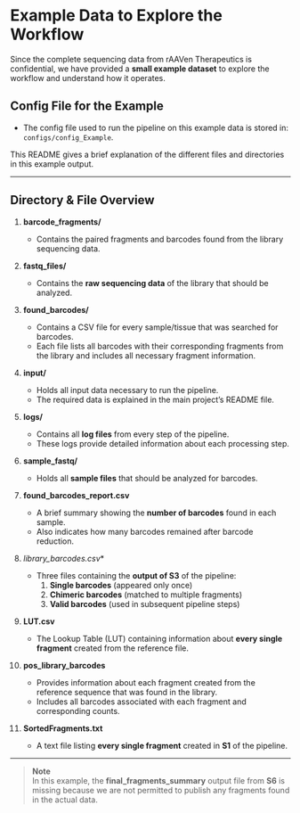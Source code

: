 # Example Data to Explore the Workflow

Since the complete sequencing data from rAAVen Therapeutics is confidential, we have provided a **small example dataset** to explore the workflow and understand how it operates.

## Config File for the Example

- The config file used to run the pipeline on this example data is stored in:  
  `configs/config_Example`.

This README gives a brief explanation of the different files and directories in this example output.

---

## Directory & File Overview

1. **barcode_fragments/**  
   - Contains the paired fragments and barcodes found from the library sequencing data.

2. **fastq_files/**  
   - Contains the **raw sequencing data** of the library that should be analyzed.

3. **found_barcodes/**  
   - Contains a CSV file for every sample/tissue that was searched for barcodes.
   - Each file lists all barcodes with their corresponding fragments from the library and includes all necessary fragment information.

4. **input/**  
   - Holds all input data necessary to run the pipeline.
   - The required data is explained in the main project’s README file.

5. **logs/**  
   - Contains all **log files** from every step of the pipeline.
   - These logs provide detailed information about each processing step.

6. **sample_fastq/**  
   - Holds all **sample files** that should be analyzed for barcodes.

7. **found_barcodes_report.csv**  
   - A brief summary showing the **number of barcodes** found in each sample.
   - Also indicates how many barcodes remained after barcode reduction.

8. **library_barcodes*.csv**  
   - Three files containing the **output of S3** of the pipeline:
     1. **Single barcodes** (appeared only once)  
     2. **Chimeric barcodes** (matched to multiple fragments)  
     3. **Valid barcodes** (used in subsequent pipeline steps)

9. **LUT.csv**  
   - The Lookup Table (LUT) containing information about **every single fragment** created from the reference file.

10. **pos_library_barcodes**  
    - Provides information about each fragment created from the reference sequence that was found in the library.
    - Includes all barcodes associated with each fragment and corresponding counts.

11. **SortedFragments.txt**  
    - A text file listing **every single fragment** created in **S1** of the pipeline.

---

> **Note**  
> In this example, the **final_fragments_summary** output file from **S6** is missing because we are not permitted to publish any fragments found in the actual data.
